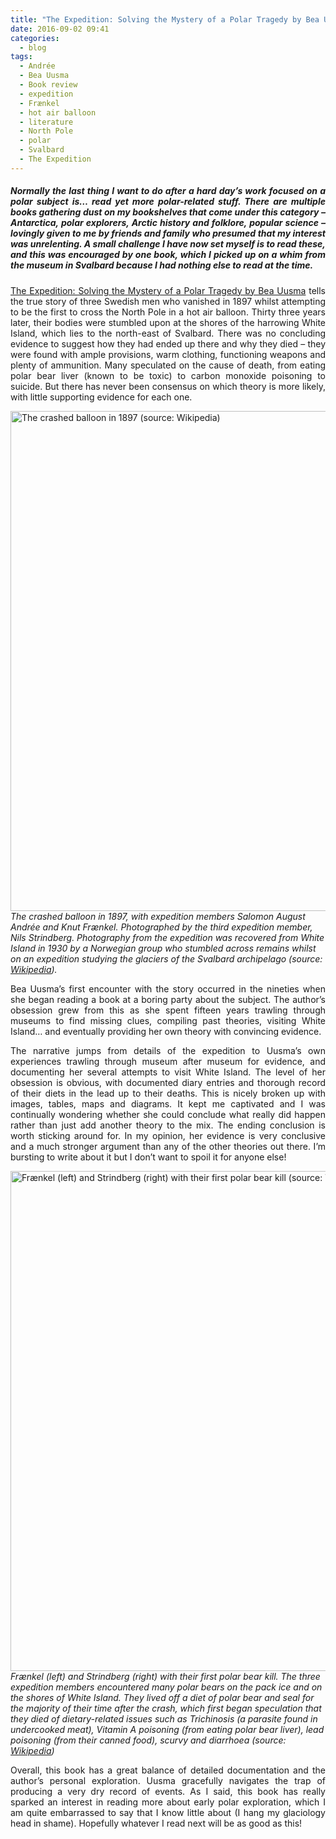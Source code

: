 ```yaml
---
title: "The Expedition: Solving the Mystery of a Polar Tragedy by Bea Uusma - Book Review"
date: 2016-09-02 09:41
categories:
  - blog
tags: 
  - Andrée
  - Bea Uusma
  - Book review
  - expedition
  - Frænkel
  - hot air balloon
  - literature
  - North Pole
  - polar
  - Svalbard
  - The Expedition
---
```

<h5 style="text-align:justify;">Normally the last thing I want to do after a hard day’s work focused on a polar subject is… read yet more polar-related stuff. There are multiple books gathering dust on my bookshelves that come under this category – Antarctica, polar explorers, Arctic history and folklore, popular science – lovingly given to me by friends and family who presumed that my interest was unrelenting. A small challenge I have now set myself is to read these, and this was encouraged by one book, which I picked up on a whim from the museum in Svalbard because I had nothing else to read at the time.</h5>

<p style="text-align:justify;"><a href="https://www.amazon.co.uk/Expedition-Solving-Mystery-Polar-Tragedy/dp/1781859620" target="_blank">The Expedition: Solving the Mystery of a Polar Tragedy by Bea Uusma</a> tells the true story of three Swedish men who vanished in 1897 whilst attempting to be the first to cross the North Pole in a hot air balloon. Thirty three years later, their bodies were stumbled upon at the shores of the harrowing White Island, which lies to the north-east of Svalbard. There was no concluding evidence to suggest how they had ended up there and why they died – they were found with ample provisions, warm clothing, functioning weapons and plenty of ammunition. Many speculated on the cause of death, from eating polar bear liver (known to be toxic) to carbon monoxide poisoning to suicide. But there has never been consensus on which theory is more likely, with little supporting evidence for each one.</p>

<img src="https://upload.wikimedia.org/wikipedia/commons/thumb/0/08/Eagle-crashed.jpg/400px-Eagle-crashed.jpg" alt="The crashed balloon in 1897 (source: Wikipedia)" width="800" align="aligncenter" /><br> *The crashed balloon in 1897, with expedition members Salomon August Andrée and Knut Frænkel. Photographed by the third expedition member, Nils Strindberg. Photography from the expedition was recovered from White Island in 1930 by a Norwegian group who stumbled across remains whilst on an expedition studying the glaciers of the Svalbard archipelago (source: <a href="https://en.wikipedia.org/wiki/S._A._Andr%C3%A9e%27s_Arctic_Balloon_Expedition_of_1897#Speculation_and_recovery" target="_blank">Wikipedia</a>).*

<p style="text-align:justify;">Bea Uusma’s first encounter with the story occurred in the nineties when she began reading a book at a boring party about the subject. The author’s obsession grew from this as she spent fifteen years trawling through museums to find missing clues, compiling past theories, visiting White Island… and eventually providing her own theory with convincing evidence.</p>

<p style="text-align:justify;">The narrative jumps from details of the expedition to Uusma’s own experiences trawling through museum after museum for evidence, and documenting her several attempts to visit White Island. The level of her obsession is obvious, with documented diary entries and thorough record of their diets in the lead up to their deaths. This is nicely broken up with images, tables, maps and diagrams. It kept me captivated and I was continually wondering whether she could conclude what really did happen rather than just add another theory to the mix. The ending conclusion is worth sticking around for. In my opinion, her evidence is very conclusive and a much stronger argument than any of the other theories out there. I’m bursting to write about it but I don’t want to spoil it for anyone else!</p>

<img src="https://upload.wikimedia.org/wikipedia/commons/thumb/c/cd/Polar.bear.jpg/220px-Polar.bear.jpg" alt="Frænkel (left) and Strindberg (right) with their first polar bear kill (source: Wikipedia)" width="800" align="aligncenter" /><br> *Frænkel (left) and Strindberg (right) with their first polar bear kill. The three expedition members encountered many polar bears on the pack ice and on the shores of White Island. They lived off a diet of polar bear and seal for the majority of their time after the crash, which first began speculation that they died of dietary-related issues such as Trichinosis (a parasite found in undercooked meat), Vitamin A poisoning (from eating polar bear liver), lead poisoning (from their canned food), scurvy and diarrhoea (source: <a href="https://en.wikipedia.org/wiki/S._A._Andr%C3%A9e%27s_Arctic_Balloon_Expedition_of_1897#Speculation_and_recovery" target="_blank">Wikipedia</a>)*

<p style="text-align:justify;">Overall, this book has a great balance of detailed documentation and the author’s personal exploration. Uusma gracefully navigates the trap of producing a very dry record of events. As I said, this book has really sparked an interest in reading more about early polar exploration, which I am quite embarrassed to say that I know little about (I hang my glaciology head in shame). Hopefully whatever I read next will be as good as this!</p>
